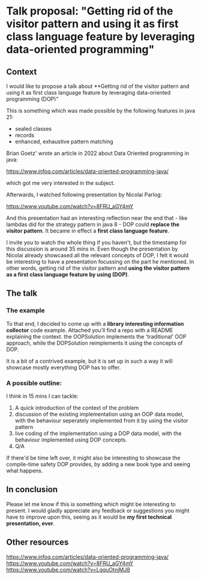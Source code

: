 # Talk proposal: "Getting rid of the visitor pattern and using it as first class language feature by leveraging data-oriented programming"


## Context
I would like to propose a talk about **Getting rid of the visitor pattern and using it as first class language feature by leveraging data-oriented programming (DOP)"

This is something which was made possible by the following features in java 21:

- sealed classes
- records
- enhanced, exhaustive pattern matching


Brian Goetz' wrote an article in 2022 about Data Oriented programming in java:

https://www.infoq.com/articles/data-oriented-programming-java/


which got me very interested in the subject. 

Afterwards, I watched following presentation by Nicolai Parlog:

https://www.youtube.com/watch?v=8FRU_aGY4mY

And this presentation had an interesting reflection near the end that - like lambdas did for the strategy pattern in java 8 - DOP could **replace the visitor pattern**.
It became in effect a **first class language feature**.

I invite you to watch the whole thing if you haven't, but the timestamp for this discussion is around 35 mins in.
Even though the presentation by Nicolai already showcased all the relevant concepts of DOP, I felt it would be interesting to have a presentation focussing on the part he mentioned. 
In other words, getting rid of the visitor pattern and **using the visitor pattern as a first class language feature by using (DOP)**.

## The talk

### The example


To that end, I decided to come up with a **library interesting information collector** code example. Attached you'll find a repo with a README explaining the context.
the OOPSolution implements the 'traditional' OOP approach, while the DOPSolution reimplements it using the concepts of DOP.

It is a bit of a contrived example, but it is set up in such a way it will showcase mostly everything DOP has to offer.

### A possible outline:

I think in 15 mins I can tackle:


1. A quick introduction of the context of the problem
2. discussion of the existing implementation using an OOP data model, with the behaviour seperately implemented from it by using the visitor pattern
3. live coding of the implementation using a DOP data model, with the behaviour implemented using DOP concepts.
4. Q/A


If there'd be time left over, it might also be interesting to showcase the compile-time safety DOP provides, by adding a new book type and seeing what happens.


## In conclusion

Please let me know if this is something which might be interesting to present.
I would gladly appreciate any feedback or suggestions you might have to improve upon this, seeing as it would be **my first technical presentation, ever**.



## Other resources

https://www.infoq.com/articles/data-oriented-programming-java/
https://www.youtube.com/watch?v=8FRU_aGY4mY
https://www.youtube.com/watch?v=LgquOtnjMJ8

